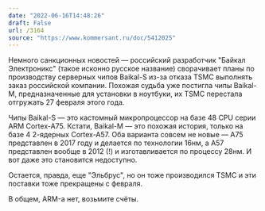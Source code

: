 ```yaml
---
date: "2022-06-16T14:48:26"
draft: False
url: /3164
source: "https://www.kommersant.ru/doc/5412025"
---
```


Немного санкционных новостей — российский разработчик "Байкал Электроникс" (такое исконно русское название) сворачивает планы по производству серверных чипов Baikal-S из-за отказа TSMC выполнять заказ российской компании. Похожая судьба уже постигла чипы Baikal-M, предназначенные для установки в ноутбуки, их TSMC перестала отгружать 27 февраля этого года.

Чипы Baikal-S — это кастомный микропроцессор на базе 48 CPU серии ARM Cortex-A75. Кстати, Baikal-M — это похожая история, только на базе 4 2-ядерных Cortex-A57. Оба варианта совсем не новые — A75 представлен в 2017 году и делается по технологии 16нм, а А57 представлен вообще в 2012 (!) и изготавливается по процессу 28нм. И вот даже это становится недоступно.

Остается, правда, еще "Эльбрус", но он тоже производился TSMC и эти поставки тоже прекращены с февраля. 

В общем, ARM-а нет, возьмите счёты.
